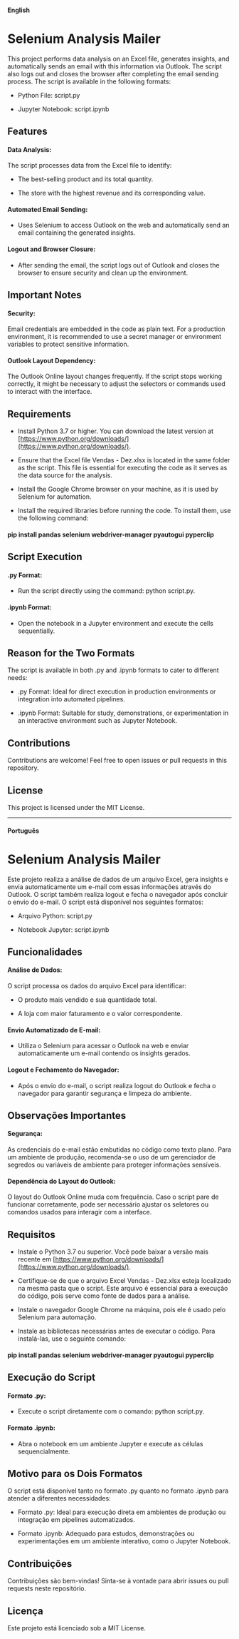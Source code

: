 #### English

# Selenium Analysis Mailer

This project performs data analysis on an Excel file, generates insights, and automatically sends an email with this information via Outlook. The script also logs out and closes the browser after completing the email sending process. The script is available in the following formats:

* Python File: script.py

* Jupyter Notebook: script.ipynb

## Features

#### Data Analysis:

The script processes data from the Excel file to identify:

* The best-selling product and its total quantity.

* The store with the highest revenue and its corresponding value.

#### Automated Email Sending:

* Uses Selenium to access Outlook on the web and automatically send an email containing the generated insights.

#### Logout and Browser Closure:

* After sending the email, the script logs out of Outlook and closes the browser to ensure security and clean up the environment.

## Important Notes

#### Security:

Email credentials are embedded in the code as plain text. For a production environment, it is recommended to use a secret manager or environment variables to protect sensitive information.

#### Outlook Layout Dependency:

The Outlook Online layout changes frequently. If the script stops working correctly, it might be necessary to adjust the selectors or commands used to interact with the interface.

## Requirements

* Install Python 3.7 or higher. You can download the latest version at [https://www.python.org/downloads/](https://www.python.org/downloads/).

* Ensure that the Excel file Vendas - Dez.xlsx is located in the same folder as the script. This file is essential for executing the code as it serves as the data source for the analysis.

* Install the Google Chrome browser on your machine, as it is used by Selenium for automation.

* Install the required libraries before running the code. To install them, use the following command:

#### pip install pandas selenium webdriver-manager pyautogui pyperclip

## Script Execution

#### .py Format:

* Run the script directly using the command: python script.py.

#### .ipynb Format:

* Open the notebook in a Jupyter environment and execute the cells sequentially.

## Reason for the Two Formats

The script is available in both .py and .ipynb formats to cater to different needs:

* .py Format: Ideal for direct execution in production environments or integration into automated pipelines.

* .ipynb Format: Suitable for study, demonstrations, or experimentation in an interactive environment such as Jupyter Notebook.

## Contributions

Contributions are welcome! Feel free to open issues or pull requests in this repository.

## License

This project is licensed under the MIT License.

---

#### Português 

# Selenium Analysis Mailer

Este projeto realiza a análise de dados de um arquivo Excel, gera insights e envia automaticamente um e-mail com essas informações através do Outlook. O script também realiza logout e fecha o navegador após concluir o envio do e-mail. O script está disponível nos seguintes formatos:

* Arquivo Python: script.py

* Notebook Jupyter: script.ipynb

## Funcionalidades

#### Análise de Dados:

O script processa os dados do arquivo Excel para identificar:

* O produto mais vendido e sua quantidade total.

* A loja com maior faturamento e o valor correspondente.

#### Envio Automatizado de E-mail:

* Utiliza o Selenium para acessar o Outlook na web e enviar automaticamente um e-mail contendo os insights gerados.

#### Logout e Fechamento do Navegador:

* Após o envio do e-mail, o script realiza logout do Outlook e fecha o navegador para garantir segurança e limpeza do ambiente.

## Observações Importantes

#### Segurança:

As credenciais do e-mail estão embutidas no código como texto plano. Para um ambiente de produção, recomenda-se o uso de um gerenciador de segredos ou variáveis de ambiente para proteger informações sensíveis.

#### Dependência do Layout do Outlook:

O layout do Outlook Online muda com frequência. Caso o script pare de funcionar corretamente, pode ser necessário ajustar os seletores ou comandos usados para interagir com a interface.

## Requisitos

* Instale o Python 3.7 ou superior. Você pode baixar a versão mais recente em [https://www.python.org/downloads/](https://www.python.org/downloads/).

* Certifique-se de que o arquivo Excel Vendas - Dez.xlsx esteja localizado na mesma pasta que o script. Este arquivo é essencial para a execução do código, pois serve como fonte de dados para a análise.

* Instale o navegador Google Chrome na máquina, pois ele é usado pelo Selenium para automação.

* Instale as bibliotecas necessárias antes de executar o código. Para instalá-las, use o seguinte comando:

#### pip install pandas selenium webdriver-manager pyautogui pyperclip

## Execução do Script

#### Formato .py:

* Execute o script diretamente com o comando: python script.py.

#### Formato .ipynb:

* Abra o notebook em um ambiente Jupyter e execute as células sequencialmente.

## Motivo para os Dois Formatos

O script está disponível tanto no formato .py quanto no formato .ipynb para atender a diferentes necessidades:

* Formato .py: Ideal para execução direta em ambientes de produção ou integração em pipelines automatizados.

* Formato .ipynb: Adequado para estudos, demonstrações ou experimentações em um ambiente interativo, como o Jupyter Notebook.

## Contribuições

Contribuições são bem-vindas! Sinta-se à vontade para abrir issues ou pull requests neste repositório.

## Licença

Este projeto está licenciado sob a MIT License.


